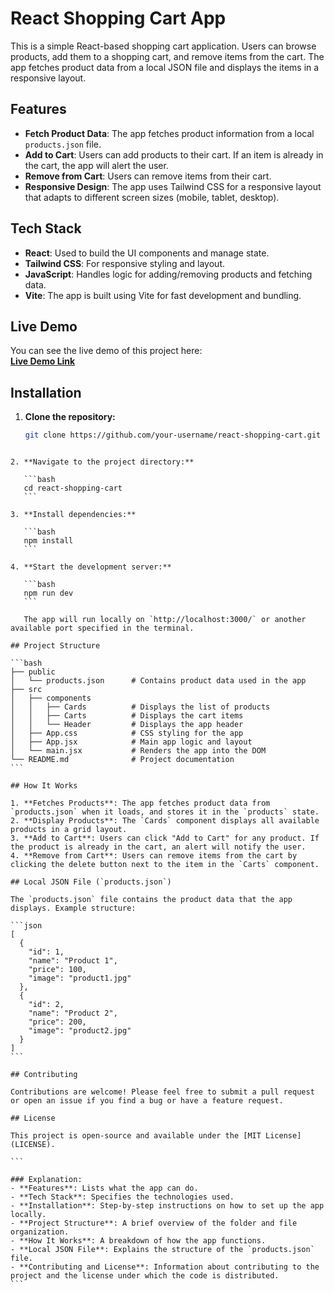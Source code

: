 # React Shopping Cart App

This is a simple React-based shopping cart application. Users can browse products, add them to a shopping cart, and remove items from the cart. The app fetches product data from a local JSON file and displays the items in a responsive layout.

## Features

- **Fetch Product Data**: The app fetches product information from a local `products.json` file.
- **Add to Cart**: Users can add products to their cart. If an item is already in the cart, the app will alert the user.
- **Remove from Cart**: Users can remove items from their cart.
- **Responsive Design**: The app uses Tailwind CSS for a responsive layout that adapts to different screen sizes (mobile, tablet, desktop).

## Tech Stack

- **React**: Used to build the UI components and manage state.
- **Tailwind CSS**: For responsive styling and layout.
- **JavaScript**: Handles logic for adding/removing products and fetching data.
- **Vite**: The app is built using Vite for fast development and bundling.

## Live Demo

You can see the live demo of this project here:  
[**Live Demo Link**](https://mellow-brigadeiros-e91335.netlify.app/)

## Installation

1. **Clone the repository:**

   ```bash
   git clone https://github.com/your-username/react-shopping-cart.git
   ```
````

2. **Navigate to the project directory:**

   ```bash
   cd react-shopping-cart
   ```

3. **Install dependencies:**

   ```bash
   npm install
   ```

4. **Start the development server:**

   ```bash
   npm run dev
   ```

   The app will run locally on `http://localhost:3000/` or another available port specified in the terminal.

## Project Structure

```bash
├── public
│   └── products.json      # Contains product data used in the app
├── src
│   ├── components
│   │   ├── Cards          # Displays the list of products
│   │   ├── Carts          # Displays the cart items
│   │   └── Header         # Displays the app header
│   ├── App.css            # CSS styling for the app
│   ├── App.jsx            # Main app logic and layout
│   └── main.jsx           # Renders the app into the DOM
└── README.md              # Project documentation
```

## How It Works

1. **Fetches Products**: The app fetches product data from `products.json` when it loads, and stores it in the `products` state.
2. **Display Products**: The `Cards` component displays all available products in a grid layout.
3. **Add to Cart**: Users can click "Add to Cart" for any product. If the product is already in the cart, an alert will notify the user.
4. **Remove from Cart**: Users can remove items from the cart by clicking the delete button next to the item in the `Carts` component.

## Local JSON File (`products.json`)

The `products.json` file contains the product data that the app displays. Example structure:

```json
[
  {
    "id": 1,
    "name": "Product 1",
    "price": 100,
    "image": "product1.jpg"
  },
  {
    "id": 2,
    "name": "Product 2",
    "price": 200,
    "image": "product2.jpg"
  }
]
```

## Contributing

Contributions are welcome! Please feel free to submit a pull request or open an issue if you find a bug or have a feature request.

## License

This project is open-source and available under the [MIT License](LICENSE).

```

### Explanation:
- **Features**: Lists what the app can do.
- **Tech Stack**: Specifies the technologies used.
- **Installation**: Step-by-step instructions on how to set up the app locally.
- **Project Structure**: A brief overview of the folder and file organization.
- **How It Works**: A breakdown of how the app functions.
- **Local JSON File**: Explains the structure of the `products.json` file.
- **Contributing and License**: Information about contributing to the project and the license under which the code is distributed.
```
